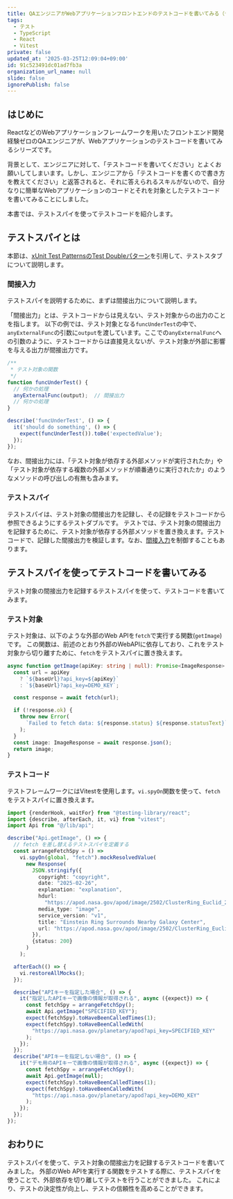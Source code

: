 ```yaml
---
title: QAエンジニアがWebアプリケーションフロントエンドのテストコードを書いてみる（テストスパイ編）
tags:
  - テスト
  - TypeScript
  - React
  - Vitest
private: false
updated_at: '2025-03-25T12:09:04+09:00'
id: 91c523491dc01ad7fb3a
organization_url_name: null
slide: false
ignorePublish: false
---
```

## はじめに

ReactなどのWebアプリケーションフレームワークを用いたフロントエンド開発経験ゼロのQAエンジニアが、Webアプリケーションのテストコードを書いてみるシリーズです。

背景として、エンジニアに対して、「テストコードを書いてください」とよくお願いしてしまいます。しかし、エンジニアから「テストコードを書くので書き方を教えてください」と返答されると、それに答えられるスキルがないので、自分なりに簡単なWebアプリケーションのコードとそれを対象としたテストコードを書いてみることにしました。

本書では、テストスパイを使ってテストコードを紹介します。

## テストスパイとは

本節は、[xUnit Test PatternsのTest Doubleパターン](https://goyoki.hatenablog.com/entry/20120301/1330608789)を引用して、テストスタブについて説明します。

### 間接入力

テストスパイを説明するために、まずは間接出力について説明します。

「間接出力」とは、テストコードからは見えない、テスト対象からの出力のことを指します。
以下の例では、テスト対象となる`funcUnderTest`の中で、`anyExternalFunc`の引数に`output`を渡しています。ここでの`anyExternalFunc`への引数のように、テストコードからは直接見えないが、テスト対象が外部に影響を与える出力が間接出力です。

```javascript
/**
 * テスト対象の関数
 */
function funcUnderTest() {
  // 何かの処理
  anyExternalFunc(output);  // 間接出力
  // 何かの処理
}

describe('funcUnderTest', () => {
  it('should do something', () => {
    expect(funcUnderTest()).toBe('expectedValue');
  });
});
```

なお、間接出力には、「テスト対象が依存する外部メソッドが実行されたか」や「テスト対象が依存する複数の外部メソッドが順番通りに実行されたか」のようなメソッドの呼び出しの有無も含みます。

### テストスパイ

テストスパイは、テスト対象の間接出力を記録し、その記録をテストコードから参照できるようにするテストダブルです。
テストでは、テスト対象の間接出力を記録するために、テスト対象が依存する外部メソッドを置き換えます。テストコードで、記録した間接出力を検証します。なお、[間接入力](https://zenn.dev/jyoppomu/articles/b7b0f63b2d5ae3#%E9%96%93%E6%8E%A5%E5%85%A5%E5%8A%9B)を制御することもあります。

## テストスパイを使ってテストコードを書いてみる

テスト対象の間接出力を記録するテストスパイを使って、テストコードを書いてみます。

### テスト対象

テスト対象は、以下のような外部のWeb APIを`fetch`で実行する関数(`getImage`)です。
この関数は、前述のとおり外部のWebAPIに依存しており、これをテスト対象から切り離すために、`fetch`をテストスパイに置き換えます。

```typescript
async function getImage(apiKey: string | null): Promise<ImageResponse> {
  const url = apiKey
    ? `${baseUrl}?api_key=${apiKey}`
    : `${baseUrl}?api_key=DEMO_KEY`;

  const response = await fetch(url);

  if (!response.ok) {
    throw new Error(
      `Failed to fetch data: ${response.status} ${response.statusText}`
    );
  }
  const image: ImageResponse = await response.json();
  return image;
}
```

### テストコード

テストフレームワークにはVitestを使用します。`vi.spyOn`関数を使って、`fetch`をテストスパイに置き換えます。

```typescript
import {renderHook, waitFor} from "@testing-library/react";
import {describe, afterEach, it, vi} from "vitest";
import Api from "@/lib/api";

describe("Api.getImage", () => {
  // fetch を差し替えるテストスパイを定義する
  const arrangeFetchSpy = () =>
    vi.spyOn(global, "fetch").mockResolvedValue(
      new Response(
        JSON.stringify({
          copyright: "copyright",
          date: "2025-02-26",
          explanation: "explanation",
          hdurl:
            "https://apod.nasa.gov/apod/image/2502/ClusterRing_Euclid_2665.jpg",
          media_type: "image",
          service_version: "v1",
          title: "Einstein Ring Surrounds Nearby Galaxy Center",
          url: "https://apod.nasa.gov/apod/image/2502/ClusterRing_Euclid_960.jpg",
        }),
        {status: 200}
      )
    );

  afterEach(() => {
    vi.restoreAllMocks();
  });

  describe("APIキーを指定した場合", () => {
    it("指定したAPIキーで画像の情報が取得される", async ({expect}) => {
      const fetchSpy = arrangeFetchSpy();
      await Api.getImage("SPECIFIED_KEY");
      expect(fetchSpy).toHaveBeenCalledTimes(1);
      expect(fetchSpy).toHaveBeenCalledWith(
        "https://api.nasa.gov/planetary/apod?api_key=SPECIFIED_KEY"
      );
    });
  });
  describe("APIキーを指定しない場合", () => {
    it("デモ用のAPIキーで画像の情報が取得される", async ({expect}) => {
      const fetchSpy = arrangeFetchSpy();
      await Api.getImage(null);
      expect(fetchSpy).toHaveBeenCalledTimes(1);
      expect(fetchSpy).toHaveBeenCalledWith(
        "https://api.nasa.gov/planetary/apod?api_key=DEMO_KEY"
      );
    });
  });
});
```

## おわりに

テストスパイを使って、テスト対象の間接出力を記録するテストコードを書いてみました。
外部のWeb APIを実行する関数をテストする際に、テストスパイを使うことで、外部依存を切り離してテストを行うことができました。
これにより、テストの決定性が向上し、テストの信頼性を高めることができます。

<!-- zenn article id: 85db46f4ce106d -->

